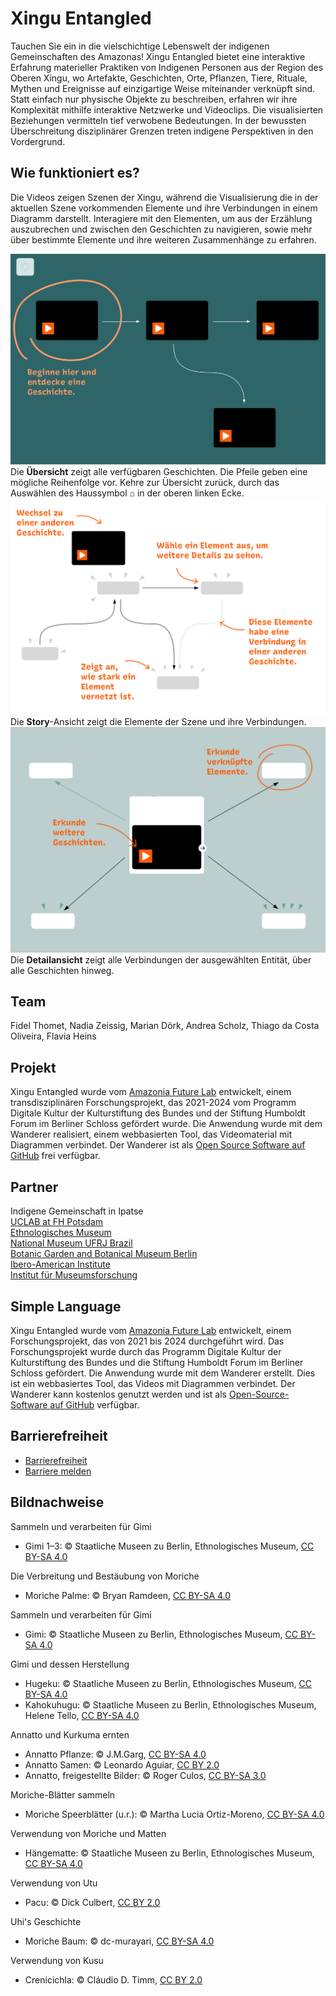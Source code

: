 # Xingu Entangled

Tauchen Sie ein in die vielschichtige Lebenswelt der indigenen Gemeinschaften des Amazonas! Xingu Entangled bietet eine interaktive Erfahrung materieller Praktiken von Indigenen Personen aus der Region des Oberen Xingu, wo Artefakte, Geschichten, Orte, Pflanzen, Tiere, Rituale, Mythen und Ereignisse auf einzigartige Weise miteinander verknüpft sind. Statt einfach nur physische Objekte zu beschreiben, erfahren wir ihre Komplexität mithilfe interaktive Netzwerke und Videoclips. Die visualisierten Beziehungen vermitteln tief verwobene Bedeutungen. In der bewussten Überschreitung disziplinärer Grenzen treten indigene Perspektiven in den Vordergrund.

## Wie funktioniert es? 
Die Videos zeigen Szenen der Xingu, während die Visualisierung die in der aktuellen Szene vorkommenden Elemente und ihre Verbindungen in einem Diagramm darstellt. Interagiere mit den Elementen, um aus der Erzählung auszubrechen und zwischen den Geschichten zu navigieren, sowie mehr über bestimmte Elemente und ihre weiteren Zusammenhänge zu erfahren.  

![Übersicht](overview_DE.png)  
Die **Übersicht** zeigt alle verfügbaren Geschichten. Die Pfeile geben eine mögliche Reihenfolge vor. Kehre zur Übersicht zurück, durch das Auswählen des Haussymbol ⌂ in der oberen linken Ecke.  
![Story-Ansicht](storyview_DE.png)  
Die **Story**-Ansicht zeigt die Elemente der Szene und ihre Verbindungen.    
![Detailansicht](detailview_DE.png)  
Die **Detailansicht** zeigt alle Verbindungen der ausgewählten Entität, über alle Geschichten hinweg.  

## Team  
Fidel Thomet, Nadia Zeissig, Marian Dörk, Andrea Scholz, Thiago da Costa Oliveira, Flavia Heins  

## Projekt
Xingu Entangled wurde vom [Amazonia Future Lab](https://amazoniafuturelab.fh-potsdam.de) entwickelt, einem transdisziplinären Forschungsprojekt, das 2021-2024 vom Programm Digitale Kultur der Kulturstiftung des Bundes und der Stiftung Humboldt Forum im Berliner Schloss gefördert wurde. Die Anwendung wurde mit dem Wanderer realisiert, einem webbasierten Tool, das Videomaterial mit Diagrammen verbindet. Der Wanderer ist als [Open Source Software auf GitHub](https://github.com/uclab-potsdam/wanderer) frei verfügbar.    


## Partner  
Indigene Gemeinschaft in Ipatse  
[UCLAB at FH Potsdam](https://uclab.fh-potsdam.de/)   
[Ethnologisches Museum](https://www.smb.museum/en/museums-institutions/ethnologisches-museum/home/)  
[National Museum UFRJ Brazil](https://www.museunacional.ufrj.br/)  
[Botanic Garden and Botanical Museum Berlin](https://www.bo.berlin/en)  
[Ibero-American Institute](https://www.iai.spk-berlin.de/en/home.html)  
[Institut für Museumsforschung](https://www.smb.museum/museen-einrichtungen/institut-fuer-museumsforschung/home/)  

## Simple Language
Xingu Entangled wurde vom [Amazonia Future Lab](https://amazoniafuturelab.fh-potsdam.de) entwickelt, einem Forschungsprojekt, das von 2021 bis 2024 durchgeführt wird. Das Forschungsprojekt wurde durch das Programm Digitale Kultur der Kulturstiftung des Bundes und die Stiftung Humboldt Forum im Berliner Schloss gefördert. Die Anwendung wurde mit dem Wanderer erstellt. Dies ist ein webbasiertes Tool, das Videos mit Diagrammen verbindet. Der Wanderer kann kostenlos genutzt werden und ist als [Open-Source-Software auf GitHub](https://github.com/uclab-potsdam/wanderer) verfügbar.

## Barrierefreiheit
- [Barrierefreiheit](https://www.preussischer-kulturbesitz.de/service/barrierefreiheit.html)
- [Barriere melden](https://www.preussischer-kulturbesitz.de/service/barriere-melden.html)

## Bildnachweise 
Sammeln und verarbeiten für Gimi  
- Gimi 1–3: © Staatliche Museen zu Berlin, Ethnologisches Museum, [CC BY-SA 4.0](https://creativecommons.org/licenses/by-nc/4.0/)  

Die Verbreitung und Bestäubung von Moriche  
- Moriche Palme: © Bryan Ramdeen, [CC BY-SA 4.0](https://creativecommons.org/licenses/by-nc/4.0/)  

Sammeln und verarbeiten für Gimi  
- Gimi: © Staatliche Museen zu Berlin, Ethnologisches Museum, [CC BY-SA 4.0](https://creativecommons.org/licenses/by-nc/4.0/)  

Gimi und dessen Herstellung  
- Hugeku: © Staatliche Museen zu Berlin, Ethnologisches Museum, [CC BY-SA 4.0](https://creativecommons.org/licenses/by-nc/4.0/)
- Kahokuhugu: © Staatliche Museen zu Berlin, Ethnologisches Museum, Helene Tello, [CC BY-SA 4.0](https://creativecommons.org/licenses/by-nc/4.0/)

Annatto und Kurkuma ernten  
- Annatto Pflanze: © J.M.Garg, [CC BY-SA 4.0](https://creativecommons.org/licenses/by-nc/4.0/)  
- Annatto Samen: © Leonardo Aguiar, [CC BY 2.0](https://creativecommons.org/licenses/by/2.0/)  
- Annatto, freigestellte Bilder: © Roger Culos, [CC BY-SA 3.0](https://creativecommons.org/licenses/by-sa/3.0/deed.en)  

Moriche-Blätter sammeln  
- Moriche Speerblätter (u.r.): © Martha Lucia Ortiz-Moreno, [CC BY-SA 4.0](https://creativecommons.org/licenses/by-nc/4.0/)  

Verwendung von Moriche und Matten  
- Hängematte: © Staatliche Museen zu Berlin, Ethnologisches Museum, [CC BY-SA 4.0](https://creativecommons.org/licenses/by-nc/4.0/)  

Verwendung von Utu  
- Pacu: © Dick Culbert, [CC BY 2.0](https://creativecommons.org/licenses/by/2.0/)  

Uhi's Geschichte  
- Moriche Baum: © dc-murayari, [CC BY-SA 4.0](https://creativecommons.org/licenses/by-nc/4.0/)  

Verwendung von Kusu  
- Crenicichla: © Cláudio D. Timm, [CC BY 2.0](https://creativecommons.org/licenses/by/2.0/)  
